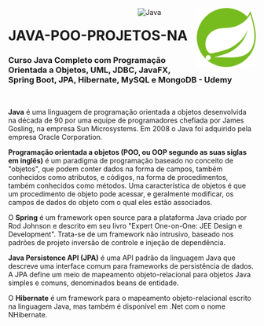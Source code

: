 <img align="right" alt="Spring" width="120" src="https://github.com/devicons/devicon/blob/master/icons/spring/spring-original.svg">
<img align="right" alt="Java" width="120" src="https://cdn.jsdelivr.net/gh/devicons/devicon/icons/java/java-original-wordmark.svg">

# JAVA-POO-PROJETOS-NA

<h3>Curso Java Completo com Programação Orientada a Objetos, UML, JDBC, JavaFX, Spring Boot, JPA, Hibernate, MySQL e MongoDB - Udemy</h3>
<br>

<strong>Java</strong> é uma linguagem de programação orientada a objetos desenvolvida na década de 90 por uma equipe de programadores chefiada por James Gosling, na empresa Sun Microsystems. Em 2008 o Java foi adquirido pela empresa Oracle Corporation.

<strong>Programação orientada a objetos (POO, ou OOP segundo as suas siglas em inglês)</strong> é um paradigma de programação baseado no conceito de "objetos", que podem conter dados na forma de campos, também conhecidos como atributos, e códigos, na forma de procedimentos, também conhecidos como métodos. Uma característica de objetos é que um procedimento de objeto pode acessar, e geralmente modificar, os campos de dados do objeto com o qual eles estão associados.

O <strong>Spring</strong> é um framework open source para a plataforma Java criado por Rod Johnson e descrito em seu livro "Expert One-on-One: JEE Design e Development". Trata-se de um framework não intrusivo, baseado nos padrões de projeto inversão de controle e injeção de dependência.

<strong>Java Persistence API (JPA)</strong> é uma API padrão da linguagem Java que descreve uma interface comum para frameworks de persistência de dados. A JPA define um meio de mapeamento objeto-relacional para objetos Java simples e comuns, denominados beans de entidade.

O <strong>Hibernate</strong> é um framework para o mapeamento objeto-relacional escrito na linguagem Java, mas também é disponível em .Net com o nome NHibernate.